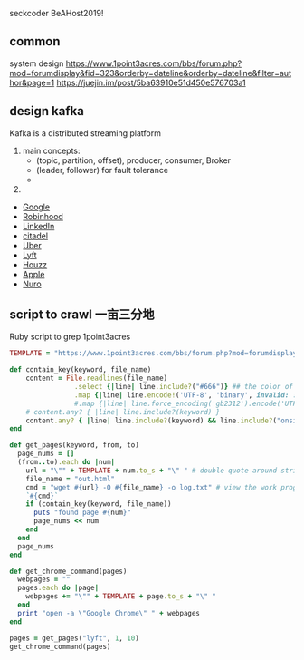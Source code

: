 seckcoder
BeAHost2019!
## common 
system design https://www.1point3acres.com/bbs/forum.php?mod=forumdisplay&fid=323&orderby=dateline&orderby=dateline&filter=author&page=1
https://juejin.im/post/5ba63910e51d450e576703a1

## design kafka
Kafka is a distributed streaming platform
1. main concepts: 
    - (topic, partition, offset), producer, consumer, Broker
    - (leader, follower) for fault tolerance
    - 
2. 

- [Google](google.md)
- [Robinhood](robinhood.md)
- [LinkedIn](linkedin.md)
- [citadel](citadel.md)
- [Uber](uber.md)
- [Lyft](lyft.md)
- [Houzz](houz.md)
- [Apple](apple.md)
- [Nuro](nuro.md)

## script to crawl 一亩三分地
Ruby script to grep 1point3acres
```ruby
TEMPLATE = "https://www.1point3acres.com/bbs/forum.php?mod=forumdisplay&fid=145&orderby=dateline&sortid=311&orderby=dateline&sortid=311&filter=author&page="

def contain_key(keyword, file_name)
    content = File.readlines(file_name)
                .select {|line| line.include?("#666")} ## the color of the date of the label row
                .map {|line| line.encode!('UTF-8', 'binary', invalid: :replace, undef: :replace, replace: '').downcase }
                #.map {|line| line.force_encoding('gb2312').encode('UTF-8').downcase } # correct the encoding
    # content.any? { |line| line.include?(keyword) }
    content.any? { |line| line.include?(keyword) && line.include?("onsite") }
end

def get_pages(keyword, from, to)
  page_nums = []
  (from..to).each do |num| 
    url = "\"" + TEMPLATE + num.to_s + "\" " # double quote around string cannot be omitted
    file_name = "out.html"
    cmd = "wget #{url} -O #{file_name} -o log.txt" # view the work progress by `tail -F log.txt`
    `#{cmd}`
    if (contain_key(keyword, file_name))
      puts "found page #{num}" 
      page_nums << num
    end
  end
  page_nums
end

def get_chrome_command(pages)
  webpages = ""
  pages.each do |page| 
    webpages += "\"" + TEMPLATE + page.to_s + "\" "
  end
  print "open -a \"Google Chrome\" " + webpages
end

pages = get_pages("lyft", 1, 10)
get_chrome_command(pages)
```